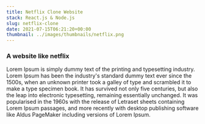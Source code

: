 ```yaml
---
title: Netflix Clone Website
stack: React.js & Node.js
slug: netflix-clone
date: 2021-07-15T06:21:20+00:00
thumbnail: ../images/thumbnails/netflix.png
---
```


### A website like netflix

Lorem Ipsum is simply dummy text of the printing and typesetting industry. Lorem Ipsum has been the industry's standard dummy text ever since the 1500s, when an unknown printer took a galley of type and scrambled it to make a type specimen book. It has survived not only five centuries, but also the leap into electronic typesetting, remaining essentially unchanged. It was popularised in the 1960s with the release of Letraset sheets containing Lorem Ipsum passages, and more recently with desktop publishing software like Aldus PageMaker including versions of Lorem Ipsum.
